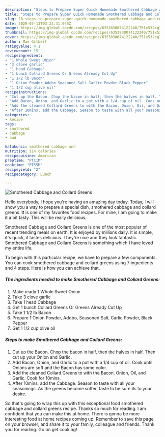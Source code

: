 ```yaml
---
description: "Steps to Prepare Super Quick Homemade Smothered Cabbage and Collard Greens"
title: "Steps to Prepare Super Quick Homemade Smothered Cabbage and Collard Greens"
slug: 28-steps-to-prepare-super-quick-homemade-smothered-cabbage-and-collard-greens
date: 2020-07-13T03:32:31.945Z
image: https://img-global.cpcdn.com/recipes/6353830074122240/751x532cq70/smothered-cabbage-and-collard-greens-recipe-main-photo.jpg
thumbnail: https://img-global.cpcdn.com/recipes/6353830074122240/751x532cq70/smothered-cabbage-and-collard-greens-recipe-main-photo.jpg
cover: https://img-global.cpcdn.com/recipes/6353830074122240/751x532cq70/smothered-cabbage-and-collard-greens-recipe-main-photo.jpg
author: Mae Gilbert
ratingvalue: 4.1
reviewcount: 15
recipeingredient:
- "1 Whole Sweet Onion"
- "3 clove garlic"
- "1 head Cabbage"
- "1 bunch Collard Greens Or Greens Already Cut Up"
- "1 1/2 lb Bacon"
- "1 Onion Powder Adobo Seasoned Salt Garlic Powder Black Pepper"
- "1 1/2 cup olive oil"
recipeinstructions:
- "Cut up the Bacon. Chop the bacon in half, then the halves in half. Then cut up your Onion and Garlic."
- "Add Bacon, Onion, and Garlic to a pot with a 1/4 cup of oil. Cook until Onions are soft and the Bacon has some color."
- "Add the cleaned Collard Greens to with the Bacon, Onion, Oil, and Garlic. Cook for 10mins."
- "After 10mins, add the Cabbage. Season to taste with all your seasonings. As the greens become softer, taste to be sure its to your desire."
categories:
- Recipe
tags:
- smothered
- cabbage
- and

katakunci: smothered cabbage and 
nutrition: 114 calories
recipecuisine: American
preptime: "PT11M"
cooktime: "PT55M"
recipeyield: "2"
recipecategory: Lunch

---
```



![Smothered Cabbage and Collard Greens](https://img-global.cpcdn.com/recipes/6353830074122240/751x532cq70/smothered-cabbage-and-collard-greens-recipe-main-photo.jpg)

Hello everybody, I hope you're having an amazing day today. Today, I will show you a way to prepare a special dish, smothered cabbage and collard greens. It is one of my favorites food recipes. For mine, I am going to make it a bit tasty. This will be really delicious.



Smothered Cabbage and Collard Greens is one of the most popular of recent trending meals on earth. It is enjoyed by millions daily. It is simple, it's quick, it tastes delicious. They're nice and they look fantastic. Smothered Cabbage and Collard Greens is something which I have loved my entire life.


To begin with this particular recipe, we have to prepare a few components. You can cook smothered cabbage and collard greens using 7 ingredients and 4 steps. Here is how you can achieve that.

<!--inarticleads1-->

##### The ingredients needed to make Smothered Cabbage and Collard Greens:

1. Make ready 1 Whole Sweet Onion
1. Take 3 clove garlic
1. Take 1 head Cabbage
1. Get 1 bunch Collard Greens Or Greens Already Cut Up
1. Take 1 1/2 lb Bacon
1. Prepare 1 Onion Powder, Adobo, Seasoned Salt, Garlic Powder, Black Pepper
1. Get 1 1/2 cup olive oil




<!--inarticleads2-->

##### Steps to make Smothered Cabbage and Collard Greens:

1. Cut up the Bacon. Chop the bacon in half, then the halves in half. Then cut up your Onion and Garlic.
1. Add Bacon, Onion, and Garlic to a pot with a 1/4 cup of oil. Cook until Onions are soft and the Bacon has some color.
1. Add the cleaned Collard Greens to with the Bacon, Onion, Oil, and Garlic. Cook for 10mins.
1. After 10mins, add the Cabbage. Season to taste with all your seasonings. As the greens become softer, taste to be sure its to your desire.




So that's going to wrap this up with this exceptional food smothered cabbage and collard greens recipe. Thanks so much for reading. I am confident that you can make this at home. There is gonna be more interesting food at home recipes coming up. Remember to save this page on your browser, and share it to your family, colleague and friends. Thank you for reading. Go on get cooking!
